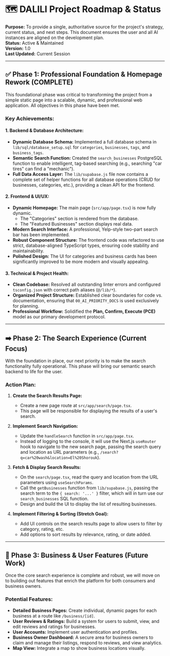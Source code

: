 # 🗺️ DALILI Project Roadmap & Status
**Purpose:** To provide a single, authoritative source for the project's strategy, current status, and next steps. This document ensures the user and all AI instances are aligned on the development plan.  
**Status:** Active & Maintained  
**Version:** 1.0  
**Last Updated:** Current Session

---

## ✅ **Phase 1: Professional Foundation & Homepage Rework (COMPLETE)**

This foundational phase was critical to transforming the project from a simple static page into a scalable, dynamic, and professional web application. All objectives in this phase have been met.

### **Key Achievements:**

#### **1. Backend & Database Architecture:**
-   **Dynamic Database Schema:** Implemented a full database schema in `lib/sql/database_setup.sql` for `categories`, `businesses`, `tags`, and `business_tags`.
-   **Semantic Search Function:** Created the `search_businesses` PostgreSQL function to enable intelligent, tag-based searching (e.g., searching "car tires" can find a "mechanic").
-   **Full Data Access Layer:** The `lib/supabase.js` file now contains a complete set of helper functions for all database operations (CRUD for businesses, categories, etc.), providing a clean API for the frontend.

#### **2. Frontend & UI/UX:**
-   **Dynamic Homepage:** The main page (`src/app/page.tsx`) is now fully dynamic.
    -   The "Categories" section is rendered from the database.
    -   The "Featured Businesses" section displays real data.
-   **Modern Search Interface:** A professional, Yelp-style two-part search bar has been implemented.
-   **Robust Component Structure:** The frontend code was refactored to use strict, database-aligned TypeScript types, ensuring code stability and maintainability.
-   **Polished Design:** The UI for categories and business cards has been significantly improved to be more modern and visually appealing.

#### **3. Technical & Project Health:**
-   **Clean Codebase:** Resolved all outstanding linter errors and configured `tsconfig.json` with correct path aliases (`@/lib/*`).
-   **Organized Project Structure:** Established clear boundaries for code vs. documentation, ensuring that `00_AI_PRIORITY_DOCS` is used exclusively for planning.
-   **Professional Workflow:** Solidified the **Plan, Confirm, Execute (PCE)** model as our primary development protocol.

---

## ➡️ **Phase 2: The Search Experience (Current Focus)**

With the foundation in place, our next priority is to make the search functionality fully operational. This phase will bring our semantic search backend to life for the user.

### **Action Plan:**

1.  **Create the Search Results Page:**
    -   Create a new page route at `src/app/search/page.tsx`.
    -   This page will be responsible for displaying the results of a user's search.

2.  **Implement Search Navigation:**
    -   Update the `handleSearch` function in `src/app/page.tsx`.
    -   Instead of logging to the console, it will use the Next.js `useRouter` hook to navigate to the new search page, passing the search query and location as URL parameters (e.g., `/search?q=car%20wash&location=El%20Shorouk`).

3.  **Fetch & Display Search Results:**
    -   On the `search/page.tsx`, read the query and location from the URL parameters using `useSearchParams`.
    -   Call the `getBusinesses` function from `lib/supabase.js`, passing the search term to the `{ search: '...' }` filter, which will in turn use our `search_businesses` SQL function.
    -   Design and build the UI to display the list of resulting businesses.

4.  **Implement Filtering & Sorting (Stretch Goal):**
    -   Add UI controls on the search results page to allow users to filter by category, rating, etc.
    -   Add options to sort results by relevance, rating, or date added.

---

## 🚀 **Phase 3: Business & User Features (Future Work)**

Once the core search experience is complete and robust, we will move on to building out features that enrich the platform for both consumers and business owners.

### **Potential Features:**

-   **Detailed Business Pages:** Create individual, dynamic pages for each business at a route like `/business/[id]`.
-   **User Reviews & Ratings:** Build a system for users to submit, view, and edit reviews and ratings for businesses.
-   **User Accounts:** Implement user authentication and profiles.
-   **Business Owner Dashboard:** A secure area for business owners to claim and manage their listings, respond to reviews, and view analytics.
-   **Map View:** Integrate a map to show business locations visually. 